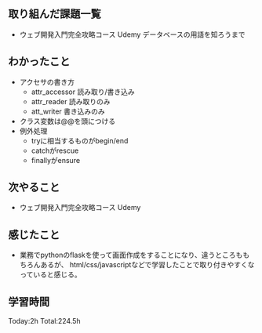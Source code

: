 ## 取り組んだ課題一覧
- ウェブ開発入門完全攻略コース Udemy データベースの用語を知ろうまで

## わかったこと
- アクセサの書き方
  - attr_accessor 読み取り/書き込み
  - attr_reader 読み取りのみ
  - att_writer 書き込みのみ
- クラス変数は@@を頭につける
- 例外処理
  - tryに相当するものがbegin/end
  - catchがrescue
  - finallyがensure

## 次やること
- ウェブ開発入門完全攻略コース Udemy
  
## 感じたこと
- 業務でpythonのflaskを使って画面作成をすることになり、違うところももちろんあるが、
  html/css/javascriptなどで学習したことで取り付きやすくなっていると感じる。
  
## 学習時間
Today:2h
Total:224.5h
